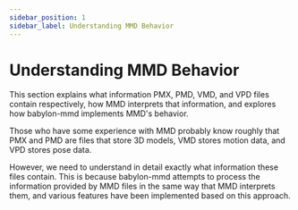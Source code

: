 ```yaml
---
sidebar_position: 1
sidebar_label: Understanding MMD Behavior
---
```


# Understanding MMD Behavior

This section explains what information PMX, PMD, VMD, and VPD files contain respectively, how MMD interprets that information, and explores how babylon-mmd implements MMD's behavior.

Those who have some experience with MMD probably know roughly that PMX and PMD are files that store 3D models, VMD stores motion data, and VPD stores pose data.

However, we need to understand in detail exactly what information these files contain.
This is because babylon-mmd attempts to process the information provided by MMD files in the same way that MMD interprets them, and various features have been implemented based on this approach.
